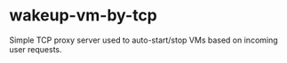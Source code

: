 # wakeup-vm-by-tcp
Simple TCP proxy server used to auto-start/stop VMs based on incoming user requests.
